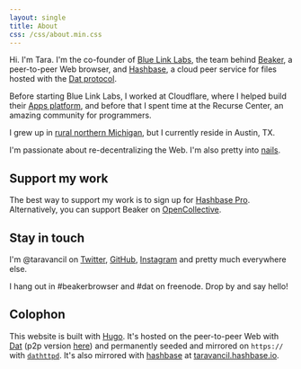 ```yaml
---
layout: single
title: About
css: /css/about.min.css
---
```

Hi. I'm Tara. I'm the co-founder of [Blue Link Labs](https://bluelinklabs.com),
the team behind [Beaker](https://beakerbrowser.com), a peer-to-peer Web browser,
and [Hashbase](https://hashbase.io), a cloud peer service for files hosted with
the [Dat protocol](https://github.com/datproject/dat).

Before starting Blue Link Labs, I worked at Cloudflare, where I helped build
their [Apps platform](https://cloudflare.com/apps/), and before that I spent
time at the Recurse Center, an amazing community for programmers.

<p class="rc-scout"></p>

I grew up in
[rural northern Michigan](https://en.wikipedia.org/wiki/Wolverine,_Michigan),
but I currently reside in Austin, TX.

I'm passionate about re-decentralizing the Web. I'm also pretty into
[nails](/nails).

## Support my work

The best way to support my work is to sign up for [Hashbase
Pro](https://hashbase.io/pricing). Alternatively, you can support Beaker on
[OpenCollective](https://opencollective.com/beaker).

## Stay in touch

I'm @taravancil on [Twitter](https://twitter.com/taravancil),
[GitHub](https://github.com/taravancil),
[Instagram](https://instagram.com/taravancil) and pretty much everywhere else.

I hang out in #beakerbrowser and #dat on freenode. Drop by and say hello!

## Colophon

This website is built with [Hugo](https://gohugo.io). It's hosted on the
peer-to-peer Web with [Dat](https://datproject.org) (p2p version [here](dat://6dff5cff6d3fba2bbf08b2b50a9c49e95206cf0e34b1a48619a0b9531d8eb256)) and
permanently seeded and mirrored on `https://` with
[`dathttpd`](https://github.com/beakerbrowser/dathttpd). It's also mirrored with
[hashbase](https://hashbase.io) at
[taravancil.hashbase.io](https://taravancil.hashbase.io).

<script async defer src="https://www.recurse-scout.com/loader.js?t=0dcb1e3c1156a3fd0bda3cd94cfb434f"></script>